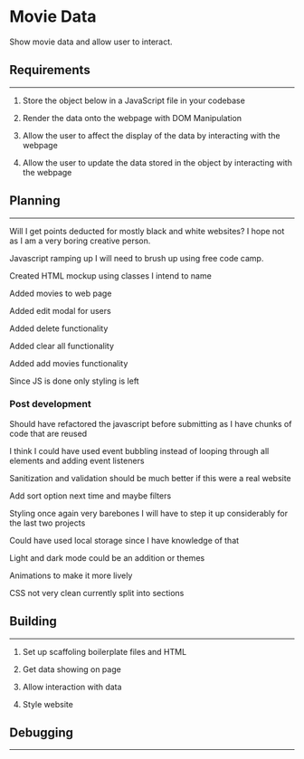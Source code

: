 # Movie Data

Show movie data and allow user to interact.

## Requirements

---

1. Store the object below in a JavaScript file in your codebase

2. Render the data onto the webpage with DOM Manipulation

3. Allow the user to affect the display of the data by interacting with the
   webpage

4. Allow the user to update the data stored in the object by interacting with
   the webpage

## Planning

---

Will I get points deducted for mostly black and white websites? I hope not as I
am a very boring creative person.

Javascript ramping up I will need to brush up using free code camp.

Created HTML mockup using classes I intend to name

Added movies to web page

Added edit modal for users

Added delete functionality

Added clear all functionality

Added add movies functionality

Since JS is done only styling is left

### Post development

Should have refactored the javascript before submitting as I have chunks of code
that are reused

I think I could have used event bubbling instead of looping through all elements
and adding event listeners

Sanitization and validation should be much better if this were a real website

Add sort option next time and maybe filters

Styling once again very barebones I will have to step it up considerably for the
last two projects

Could have used local storage since I have knowledge of that

Light and dark mode could be an addition or themes

Animations to make it more lively

CSS not very clean currently split into sections

## Building

---

1. Set up scaffoling boilerplate files and HTML

2. Get data showing on page

3. Allow interaction with data

4. Style website

## Debugging

---
